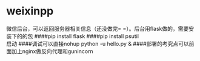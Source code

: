 # weixinpp
微信后台，可以返回服务器相关信息（还没做完= =）。后台用flask做的，需要安装下的的包
####pip install flask
####pip install psutil    
启动 
####调试可以直接nohup python -u hello.py &
####部署的考究点可以前面加上nginx做反向代理和gunincorn

